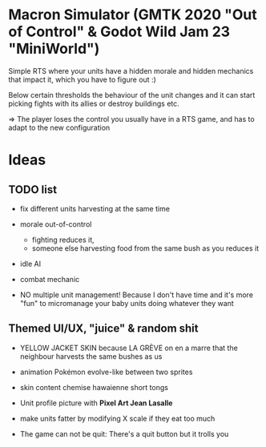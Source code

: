 # Macron Simulator (GMTK 2020 "Out of Control" & Godot Wild Jam 23 "MiniWorld")
Simple RTS where your units have a hidden morale and hidden mechanics that impact it, which you have to figure out :)
 
Below certain thresholds the behaviour of the unit changes and it can start picking fights with its allies or destroy buildings etc.
 
=> The player loses the control you usually have in a RTS game, and has to adapt to the new configuration

# Ideas

## TODO list
- fix different units harvesting at the same time
- morale out-of-control
    - fighting reduces it,
    - someone else harvesting food from the same bush as you reduces it
- idle AI
- combat mechanic


- NO multiple unit management! Because I don't have time and it's more "fun" to micromanage your baby units doing whatever they want

## Themed UI/UX, "juice" & random shit
- YELLOW JACKET SKIN because LA GRÈVE on en a marre that the neighbour harvests the same bushes as us

- animation Pokémon evolve-like between two sprites 

- skin content chemise hawaienne short tongs

- Unit profile picture with **Pixel Art Jean Lasalle**

- make units fatter by modifying X scale if they eat too much

- The game can not be quit: There's a quit button but it trolls you


